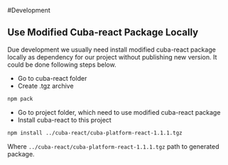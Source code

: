 #Development

## Use Modified Cuba-react Package Locally

Due development we usually need install modified cuba-react package locally 
as dependency for our project without publishing new version. It could be done following steps below.

* Go to cuba-react folder
* Create .tgz archive
```bash
npm pack
``` 
* Go to project folder, which need to use modified cuba-react package
* Install cuba-react to this project
```bash
npm install ../cuba-react/cuba-platform-react-1.1.1.tgz 
```

Where ```../cuba-react/cuba-platform-react-1.1.1.tgz``` path to generated package.